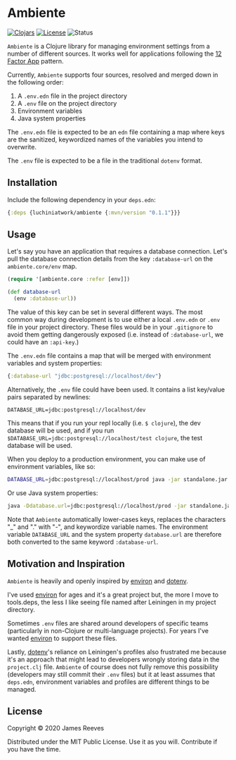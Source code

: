 [environ]: https://github.com/weavejester/environ
[dotenv]: https://github.com/LynxEyes/dotenv.clj

[license-badge]: https://img.shields.io/badge/license-MIT-blue.svg
[license]: ./LICENSE

[clojars-badge]: https://img.shields.io/clojars/v/luchiniatwork/ambiente.svg
[clojars]: http://clojars.org/luchiniatwork/ambiente

[status-badge]: https://img.shields.io/badge/project%20status-prod-brightgreen.svg

# Ambiente

[![Clojars][clojars-badge]][clojars]
[![License][license-badge]][license]
![Status][status-badge]

`Ambiente` is a Clojure library for managing environment settings from
a number of different sources. It works well for applications
following the [12 Factor App](http://12factor.net/) pattern.

Currently, `Ambiente` supports four sources, resolved and merged down
in the following order:

1. A `.env.edn` file in the project directory
2. A `.env` file on the project directory
3. Environment variables
4. Java system properties

The `.env.edn` file is expected to be an `edn` file containing a map
where keys are the sanitized, keywordized names of the variables you
intend to overwrite.

The `.env` file is expected to be a file in the traditional `dotenv`
format.


## Installation

Include the following dependency in your `deps.edn`:

```clojure
{:deps {luchiniatwork/ambiente {:mvn/version "0.1.1"}}}
```


## Usage

Let's say you have an application that requires a database
connection. Let's pull the database connection details from the key
`:database-url` on the `ambiente.core/env` map.

```clojure
(require '[ambiente.core :refer [env]])

(def database-url
  (env :database-url))
```

The value of this key can be set in several different ways. The most
common way during development is to use either a local `.env.edn` or
`.env` file in your project directory. These files would be in your
`.gitignore` to avoid them getting dangerously exposed (i.e. instead
of `:database-url`, we could have an `:api-key`.)

The `.env.edn` file contains a map that will be merged with
environment variables and system properties:

```clojure
{:database-url "jdbc:postgresql://localhost/dev"}
```

Alternatively, the `.env` file could have been used. It contains a
list key/value pairs separated by newlines:

``` text
DATABASE_URL=jdbc:postgresql://localhost/dev
```

This means that if you run your repl locally (i.e. `$ clojure`), the
dev database will be used, and if you run
`$DATABASE_URL=jdbc:postgresql://localhost/test clojure`, the test
database will be used.

When you deploy to a production environment, you can make use of
environment variables, like so:

```bash
DATABASE_URL=jdbc:postgresql://localhost/prod java -jar standalone.jar
```

Or use Java system properties:

```bash
java -Ddatabase.url=jdbc:postgresql://localhost/prod -jar standalone.jar
```

Note that `Ambiente` automatically lower-cases keys, replaces the
characters "_" and "." with "-", and keywordize variable names. The
environment variable `DATABASE_URL` and the system property
`database.url` are therefore both converted to the same keyword
`:database-url`.

## Motivation and Inspiration

`Ambiente` is heavily and openly inspired by [environ][] and
[dotenv][].

I've used [environ][] for ages and it's a great project but, the more
I move to tools.deps, the less I like seeing file named after Leiningen
in my project directory.

Sometimes `.env` files are shared around developers of specific teams
(particularly in non-Clojure or multi-language projects). For years
I've wanted [environ][] to support these files.

Lastly, [dotenv][]'s reliance on Leiningen's profiles also frustrated
me because it's an approach that might lead to developers wrongly
storing data in the `project.clj` file. `Ambiente` of course does not
fully remove this possibility (developers may still commit their
`.env` files) but it at least assumes that `deps.edn`, environment
variables and profiles are different things to be managed.

## License

Copyright © 2020 James Reeves

Distributed under the MIT Public License. Use it as you
will. Contribute if you have the time.
